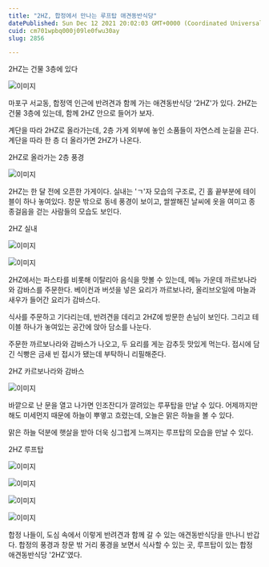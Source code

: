 ```yaml
---
title: "2HZ, 합정에서 만나는 루프탑 애견동반식당"
datePublished: Sun Dec 12 2021 20:02:03 GMT+0000 (Coordinated Universal Time)
cuid: cm701wpbq000j09le0fwu30ay
slug: 2856

---
```



2HZ는 건물 3층에 있다

![이미지](https://cdn.hashnode.com/res/hashnode/image/upload/v1739252269397/9f9f21af-b423-45a8-9c1c-635db8d90709.jpeg)

마포구 서교동, 합정역 인근에 반려견과 함께 가는 애견동반식당 '2HZ'가 있다. 2HZ는 건물 3층에 있는데, 함께 2HZ 안으로 들어가 보자.

계단을 따라 2HZ로 올라가는데, 2층 가게 외부에 놓인 소품들이 자연스레 눈길을 끈다. 계단을 따라 한 층 더 올라가면 2HZ가 나온다.

2HZ로 올라가는 2층 풍경

![이미지](https://cdn.hashnode.com/res/hashnode/image/upload/v1739252272149/71a95b2e-ceca-4f3b-a916-087754a1374b.jpeg)

2HZ는 한 달 전에 오픈한 가게이다. 실내는 'ㄱ'자 모습의 구조로, 긴 홀 끝부분에 테이블이 하나 놓여있다. 창문 밖으로 동네 풍경이 보이고, 쌀쌀해진 날씨에 옷을 여미고 종종걸음을 걷는 사람들의 모습도 보인다.

2HZ 실내

![이미지](https://cdn.hashnode.com/res/hashnode/image/upload/v1739252274644/e53f1677-80b4-4d07-973b-5a7ef1f70b19.jpeg)

![이미지](https://cdn.hashnode.com/res/hashnode/image/upload/v1739252276848/0dfff058-9c5c-4440-9579-8a17bf1dcb87.jpeg)

2HZ에서는 파스타를 비롯해 이탈리아 음식을 맛볼 수 있는데, 메뉴 가운데 까르보나라와 감바스를 주문한다. 베이컨과 버섯을 넣은 요리가 까르보나라, 올리브오일에 마늘과 새우가 들어간 요리가 감바스다.

식사를 주문하고 기다리는데, 반려견을 데리고 2HZ에 방문한 손님이 보인다. 그리고 테이블 하나가 놓여있는 공간에 앉아 담소를 나눈다.

주문한 까르보나라와 감바스가 나오고, 두 요리를 게눈 감추듯 맛있게 먹는다. 접시에 담긴 식빵은 금새 빈 접시가 됐는데 부탁하니 리필해준다.

2HZ 카르보나라와 감바스

![이미지](https://cdn.hashnode.com/res/hashnode/image/upload/v1739252279631/f895453b-ca52-4d24-969d-01a3cb42f246.jpeg)

바깥으로 난 문을 열고 나가면 인조잔디가 깔려있는 루푸탑을 만날 수 있다. 어제까지만 해도 미세먼지 때문에 하늘이 뿌옇고 흐렸는데, 오늘은 맑은 하늘을 볼 수 있다.

맑은 하늘 덕분에 햇살을 받아 더욱 싱그럽게 느껴지는 루프탑의 모습을 만날 수 있다.

2HZ 루프탑

![이미지](https://cdn.hashnode.com/res/hashnode/image/upload/v1739252282254/fce9eb5b-a903-48a2-a60b-b259b305617b.jpeg)

![이미지](https://cdn.hashnode.com/res/hashnode/image/upload/v1739252284881/f2fe5460-e466-44c9-960a-93bc3ef091b2.jpeg)

![이미지](https://cdn.hashnode.com/res/hashnode/image/upload/v1739252287477/fcc56144-f13f-48b7-8268-b092c24d0e65.jpeg)

![이미지](https://cdn.hashnode.com/res/hashnode/image/upload/v1739252290193/d79a39e7-076d-4495-8e88-ea49fa842fcd.jpeg)

합정 나들이, 도심 속에서 이렇게 반려견과 함께 갈 수 있는 애견동반식당을 만나니 반갑다. 합정의 풍경과 창문 밖 거리 풍경을 보면서 식사할 수 있는 곳, 루프탑이 있는 합정 애견동반식당 '2HZ'였다.